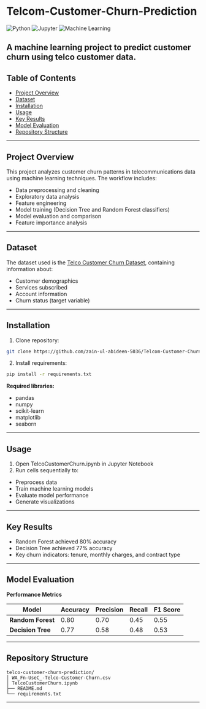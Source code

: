 # Telcom-Customer-Churn-Prediction

![Python](https://img.shields.io/badge/Python-3.7%2B-blue)
![Jupyter](https://img.shields.io/badge/Jupyter-Notebook-orange)
![Machine Learning](https://img.shields.io/badge/Machine-Learning-brightgreen)

A machine learning project to predict customer churn using telco customer data.
---

## Table of Contents
- [Project Overview](#project-overview)
- [Dataset](#dataset)
- [Installation](#installation)
- [Usage](#usage)
- [Key Results](#key-results)
- [Model Evaluation](#model-evaluation)
- [Repository Structure](#repository-structure)
---

## Project Overview
This project analyzes customer churn patterns in telecommunications data using machine learning techniques. The workflow includes:

- Data preprocessing and cleaning
- Exploratory data analysis
- Feature engineering
- Model training (Decision Tree and Random Forest classifiers)
- Model evaluation and comparison
- Feature importance analysis
---

## Dataset
The dataset used is the [Telco Customer Churn Dataset](https://www.kaggle.com/blastchar/telco-customer-churn), containing information about:
- Customer demographics
- Services subscribed
- Account information
- Churn status (target variable)
---

## Installation
1. Clone repository:
```bash
git clone https://github.com/zain-ul-abideen-5036/Telcom-Customer-Churn-Prediction.git
```
2. Install requirements:
```bash
pip install -r requirements.txt
```

**Required libraries:**
- pandas
- numpy
- scikit-learn
- matplotlib
- seaborn
---

## Usage
1. Open TelcoCustomerChurn.ipynb in Jupyter Notebook
2. Run cells sequentially to:
  - Preprocess data
  - Train machine learning models
  - Evaluate model performance
  - Generate visualizations
---

## Key Results
- Random Forest achieved 80% accuracy
- Decision Tree achieved 77% accuracy
- Key churn indicators: tenure, monthly charges, and contract type
---

## Model Evaluation
**Performance Metrics**

| Model |	Accuracy	| Precision	| Recall | F1 Score |
|-------|-----------|-----------|--------|----------|
| **Random Forest** |	0.80 |	0.70 |	0.45 | 0.55 |
| **Decision Tree**	| 0.77 |	0.58 |	0.48 | 0.53 |
---

## Repository Structure
```
telco-customer-churn-prediction/
│ WA_Fn-UseC_-Telco-Customer-Churn.csv
│ TelcoCustomerChurn.ipynb
├── README.md
└── requirements.txt
```
---
